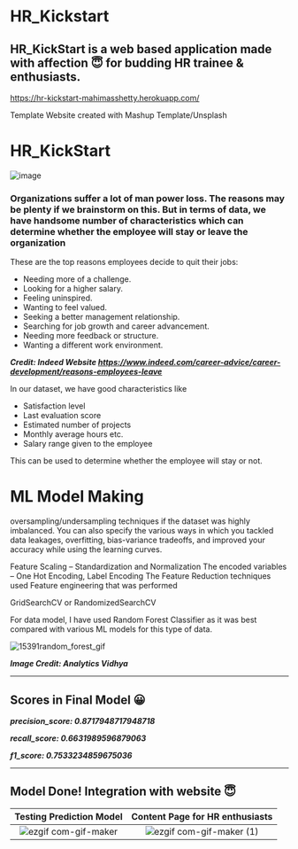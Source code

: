 <!-- ![image](https://user-images.githubusercontent.com/41589522/133105285-88274864-aeae-438b-9266-259d7cdebfc8.jpg) -->
# HR_Kickstart

## HR_KickStart is a web based application made with affection :innocent: for budding HR trainee & enthusiasts.
https://hr-kickstart-mahimasshetty.herokuapp.com/

Template Website created with Mashup Template/Unsplash

# HR_KickStart
![image](https://user-images.githubusercontent.com/41589522/133105297-993ea492-2ee8-474b-a714-9d0a6ba49fac.jpg)


### Organizations suffer a lot of man power loss. The reasons may be plenty if we brainstorm on this. But in terms of data, we have handsome number of characteristics which can determine whether the employee will stay or leave the organization

These are the top reasons employees decide to quit their jobs:
- Needing more of a challenge.
- Looking for a higher salary.
- Feeling uninspired.
- Wanting to feel valued.
- Seeking a better management relationship.
- Searching for job growth and career advancement.
- Needing more feedback or structure.
- Wanting a different work environment.

***Credit: Indeed Website https://www.indeed.com/career-advice/career-development/reasons-employees-leave***

In our dataset, we have good characteristics like 
- Satisfaction level 
- Last evaluation score 
- Estimated number of projects 
- Monthly average hours etc.
- Salary range given to the employee

This can be used to determine whether the employee will stay or not.

# ML Model Making

oversampling/undersampling techniques if the dataset was highly imbalanced. You can also specify the various ways in which you tackled data leakages, overfitting, bias-variance tradeoffs, and improved your accuracy while using the learning curves.

Feature Scaling – Standardization and Normalization
The encoded variables – One Hot Encoding, Label Encoding
The Feature Reduction techniques used
Feature engineering that was performed

GridSearchCV or RandomizedSearchCV

For data model, I have used Random Forest Classifier as it was best compared with various ML models for this type of data. 

![15391random_forest_gif](https://user-images.githubusercontent.com/41589522/133066114-4e3023a7-48e4-4f7c-b764-a2a6c8b2f55d.gif)


<!-- ![Random Forest 03](https://user-images.githubusercontent.com/41589522/128638871-b6d1eba3-b5bf-4c28-b9a5-af7c8d36669d.gif) -->
***Image Credit: Analytics Vidhya***
<hr>

## Scores in Final Model 😀

***precision_score: 0.8717948717948718***

***recall_score: 0.6631989596879063***

***f1_score: 0.7533234859675036*** 


<hr>

## Model Done! Integration with website 😇

Testing Prediction Model |  Content Page for HR enthusiasts
:-------------------------:|:-------------------------:
![ezgif com-gif-maker](https://user-images.githubusercontent.com/41589522/128636277-1efa5c6c-f887-48d4-b155-9e12c5aefec1.gif)  |  ![ezgif com-gif-maker (1)](https://user-images.githubusercontent.com/41589522/128636415-46886f34-bce1-49b9-a67e-f5236bdc7b28.gif)
<!-- 
![ezgif com-gif-maker](https://user-images.githubusercontent.com/41589522/128636277-1efa5c6c-f887-48d4-b155-9e12c5aefec1.gif)  |   ![ezgif com-gif-maker (1)](https://user-images.githubusercontent.com/41589522/128636415-46886f34-bce1-49b9-a67e-f5236bdc7b28.gif)
 -->
